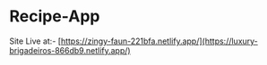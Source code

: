 # Recipe-App
Site Live at:- [https://zingy-faun-221bfa.netlify.app/](https://luxury-brigadeiros-866db9.netlify.app/)
